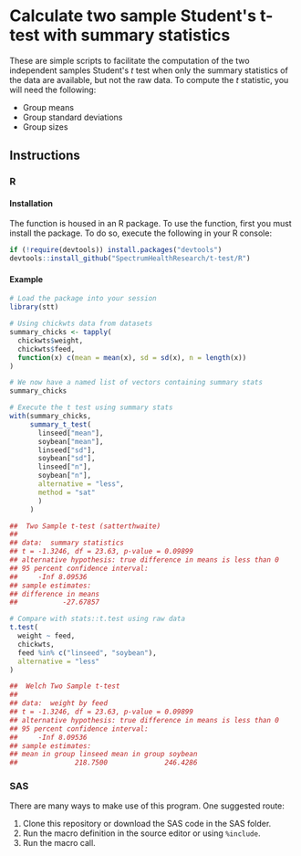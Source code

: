 # Calculate two sample Student's t-test with summary statistics

These are simple scripts to facilitate the computation of the two independent
samples Student's *t* test when only the summary statistics of the data are
available, but not the raw data. To compute the *t* statistic, you will need
the following:

- Group means
- Group standard deviations
- Group sizes

## Instructions

### R

#### Installation

The function is housed in an R package. To use the function, first you must 
install the package. To do so, execute the following in your R console:

```r
if (!require(devtools)) install.packages("devtools")
devtools::install_github("SpectrumHealthResearch/t-test/R")
```

#### Example

```r
# Load the package into your session
library(stt)

# Using chickwts data from datasets
summary_chicks <- tapply(
  chickwts$weight,
  chickwts$feed,
  function(x) c(mean = mean(x), sd = sd(x), n = length(x))
)

# We now have a named list of vectors containing summary stats
summary_chicks

# Execute the t test using summary stats
with(summary_chicks,
     summary_t_test(
       linseed["mean"],
       soybean["mean"],
       linseed["sd"],
       soybean["sd"],
       linseed["n"],
       soybean["n"],
       alternative = "less",
       method = "sat"
       )
     )

## 	Two Sample t-test (satterthwaite)
##
## data:  summary statistics
## t = -1.3246, df = 23.63, p-value = 0.09899
## alternative hypothesis: true difference in means is less than 0
## 95 percent confidence interval:
##     -Inf 8.09536
## sample estimates:
## difference in means
##           -27.67857

# Compare with stats::t.test using raw data
t.test(
  weight ~ feed,
  chickwts,
  feed %in% c("linseed", "soybean"),
  alternative = "less"
)

## 	Welch Two Sample t-test
##
## data:  weight by feed
## t = -1.3246, df = 23.63, p-value = 0.09899
## alternative hypothesis: true difference in means is less than 0
## 95 percent confidence interval:
##     -Inf 8.09536
## sample estimates:
## mean in group linseed mean in group soybean
##              218.7500              246.4286
```

### SAS

There are many ways to make use of this program. One suggested route:

1. Clone this repository or download the SAS code in the SAS folder.
1. Run the macro definition in the source editor or using `%include`.
1. Run the macro call.
